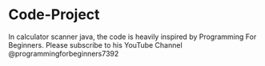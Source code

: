 # Code-Project
In calculator scanner java, the code is heavily inspired by Programming For Beginners. Please subscribe to his YouTube Channel @programmingforbeginners7392
